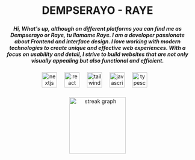 <h1 align="center">DEMPSERAYO - RAYE </h1>

###

<h5 align="center">Hi, What's up, although on different platforms you can find me as Dempserayo or Raye, tu llamame Raye. I am a developer passionate about Frontend and interface design. I love working with modern technologies to create unique and effective web experiences. With a focus on usability and detail, I strive to build websites that are not only visually appealing but also functional and efficient.</h5>


###

<div align="center">
  <img src="https://skillicons.dev/icons?i=nextjs" height="40" alt="nextjs logo"  />
  <img width="12" />
  <img src="https://skillicons.dev/icons?i=react" height="40" alt="react logo"  />
  <img width="12" />
  <img src="https://skillicons.dev/icons?i=tailwind" height="40" alt="tailwindcss logo"  />
  <img width="12" />
  <img src="https://skillicons.dev/icons?i=js" height="40" alt="javascript logo"  />
  <img width="12" />
  <img src="https://skillicons.dev/icons?i=ts" height="40" alt="typescript logo"  />
  <img width="12" />
  
</div>

###

<div align="center">
  <img src="https://streak-stats.demolab.com?user=Dempserayo&locale=en&mode=daily&theme=tokyonight&hide_border=true&border_radius=10&order=3" height="150" alt="streak graph"  />
</div>

###
